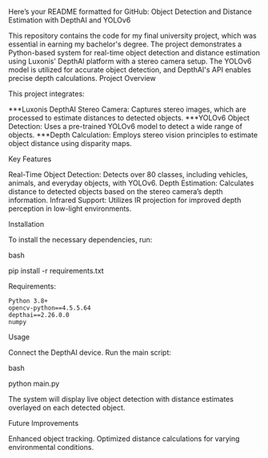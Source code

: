 Here’s your README formatted for GitHub:
Object Detection and Distance Estimation with DepthAI and YOLOv6

This repository contains the code for my final university project, which was essential in earning my bachelor's degree. The project demonstrates a Python-based system for real-time object detection and distance estimation using Luxonis' DepthAI platform with a stereo camera setup. The YOLOv6 model is utilized for accurate object detection, and DepthAI's API enables precise depth calculations.
Project Overview

This project integrates:

   ***Luxonis DepthAI Stereo Camera: Captures stereo images, which are processed to estimate distances to detected objects.
   ***YOLOv6 Object Detection: Uses a pre-trained YOLOv6 model to detect a wide range of objects.
   ***Depth Calculation: Employs stereo vision principles to estimate object distance using disparity maps.

Key Features

   Real-Time Object Detection: Detects over 80 classes, including vehicles, animals, and everyday objects, with YOLOv6.
   Depth Estimation: Calculates distance to detected objects based on the stereo camera’s depth information.
   Infrared Support: Utilizes IR projection for improved depth perception in low-light environments.

Installation

To install the necessary dependencies, run:

bash

pip install -r requirements.txt

Requirements:

    Python 3.8+
    opencv-python==4.5.5.64
    depthai==2.26.0.0
    numpy

Usage

   Connect the DepthAI device.
   Run the main script:

   bash

   python main.py

   The system will display live object detection with distance estimates overlayed on each detected object.

Future Improvements

   Enhanced object tracking.
   Optimized distance calculations for varying environmental conditions.
